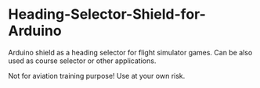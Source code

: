 # Heading-Selector-Shield-for-Arduino
Arduino shield as a heading selector for flight simulator games. Can be also used as course selector or other applications.

Not for aviation training purpose! Use at your own risk.
